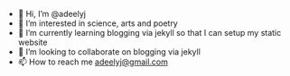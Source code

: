 - 👋 Hi, I’m @adeelyj
- 👀 I’m interested in science, arts and poetry
- 🌱 I’m currently learning blogging via jekyll so that I can setup my static website
- 💞️ I’m looking to collaborate on blogging via jekyll
- 📫 How to reach me adeelyj@gmail.com

<!---
adeelyj/adeelyj is a ✨ special ✨ repository because its `README.md` (this file) appears on your GitHub profile.
You can click the Preview link to take a look at your changes.
--->
